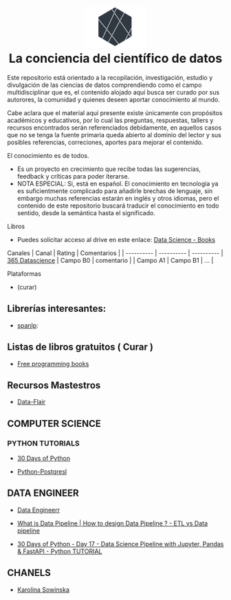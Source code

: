 
<h1 align="center">
  <img src="images/logo.png">
  <br/>
  La conciencia del científico de datos
  <br>
</h1>





Este repositorio está orientado a la recopilación, investigación, estudio y divulgación de las ciencias de datos comprendiendo como el campo multidisciplinar que es, el contenido alojado aquí busca ser curado por sus autorores, la comunidad y quienes deseen aportar conocimiento al mundo.

Cabe aclara que el material aquí presente existe únicamente con  propósitos académicos  y  educativos, por lo cual las preguntas, respuestas, tallers y recursos encontrados serán referenciados debidamente, en aquellos casos que no se tenga la fuente primaria queda abierto al dominio del lector y sus posibles referencias, correciones, aportes para mejorar el contenido.

El conocimiento es de todos.

* Es un proyecto en crecimiento que recibe todas las sugerencias, feedback y críticas para poder iterarse.
* NOTA ESPECIAL: Si, está en español. El conocimiento en tecnología ya es suficientmente complicado para añadirle brechas de lenguaje, sin embargo muchas referencias estarán en inglés y otros idiomas, pero el contenido de este repositorio buscará traducir el conocimiento en todo sentido, desde la semántica hasta el significado.



Libros
* Puedes solicitar acceso al drive en este enlace: [Data Science - Books](https://drive.google.com/drive/folders/1x4i4s690v3yUFWL93e_LO_x-xhZaSlqE?usp=sharing)

Canales
| Canal      | Rating     | Comentarios     |
| ---------- | ---------- | ----------
| [365 Datascience]([www.google.com](https://www.youtube.com/watch?v=vNNoNs_VeWc&ab_channel=365DataScience))   | Campo B0   | comentario     |
| Campo A1   | Campo B1   | ...    |

Plataformas
* (curar)




## Librerías interesantes:

* [spanlp](https://pypi.org/project/spanlp/): 



## Listas de libros gratuitos ( Curar )
* [Free programming books](https://github.com/EbookFoundation/free-programming-books/blob/master/books/free-programming-books-es.md#0---meta-listas)



## Recursos Mastestros

* [Data-Flair](https://data-flair.training/blogs/)



## COMPUTER SCIENCE

### PYTHON TUTORIALS

* [30 Days of Python](https://www.youtube.com/watch?v=RGor6fssp6c&list=PLEsfXFp6DpzQjDBvhNy5YbaBx9j-ZsUe6&ab_channel=CodingEntrepreneurs)

* [Python-Postgresl](https://www.youtube.com/watch?v=SK7LqjxBbh0&ab_channel=FaztCode)







## DATA ENGINEER

* [Data Engineerr](https://www.youtube.com/watch?v=73QC3qw5b2Y&ab_channel=KarolinaSowinska)

* [What is Data Pipeline | How to design Data Pipeline ? - ETL vs Data pipeline](https://www.youtube.com/watch?v=VtzvF17ysbc&ab_channel=ITkFunde)

* [30 Days of Python - Day 17 - Data Science Pipeline with Jupyter, Pandas & FastAPI - Python TUTORIAL](https://www.youtube.com/watch?v=CApCQKuWqBM&ab_channel=CodingEntrepreneurs)



## CHANELS
* [Karolina Sowinska](https://www.youtube.com/channel/UCAxnMry1lETl47xQWABvH7g)